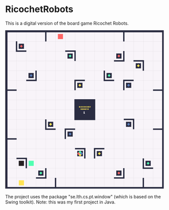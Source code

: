 # RicochetRobots
This is a digital version of the board game Ricochet Robots.  
  
![alt text](https://github.com/HampSwe/RicochetRobots/blob/main/images/board.png "Image of game")  
  
The project uses the package "se.lth.cs.pt.window" (which is based on the Swing toolkit).
Note: this was my first project in Java. 
